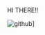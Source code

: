 HI THERE!!

![github](https://img.shields.io/badge/GitHub-000000?style=for-the-badge&logo=GitHub&logoColor=white)]
